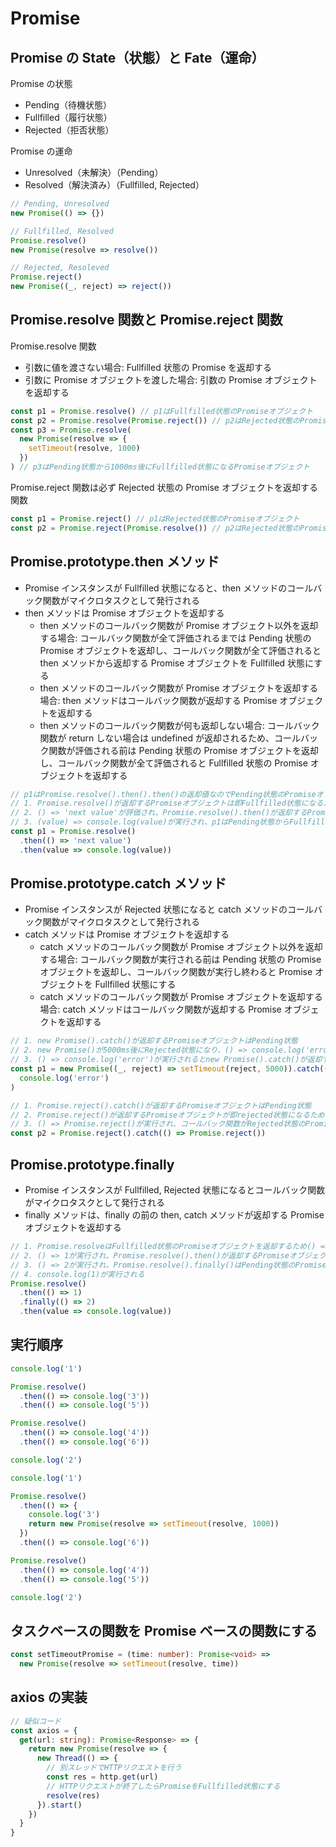 # Promise

## Promise の State（状態）と Fate（運命）

Promise の状態

- Pending（待機状態）
- Fullfilled（履行状態）
- Rejected（拒否状態）

Promise の運命

- Unresolved（未解決）（Pending）
- Resolved（解決済み）（Fullfilled, Rejected）

```typescript
// Pending, Unresolved
new Promise(() => {})

// Fullfilled, Resolved
Promise.resolve()
new Promise(resolve => resolve())

// Rejected, Resoleved
Promise.reject()
new Promise((_, reject) => reject())
```

## Promise.resolve 関数と Promise.reject 関数

Promise.resolve 関数

- 引数に値を渡さない場合: Fullfilled 状態の Promise を返却する
- 引数に Promise オブジェクトを渡した場合: 引数の Promise オブジェクトを返却する

```typescript
const p1 = Promise.resolve() // p1はFullfilled状態のPromiseオブジェクト
const p2 = Promise.resolve(Promise.reject()) // p2はRejected状態のPromiseオブジェクト
const p3 = Promise.resolve(
  new Promise(resolve => {
    setTimeout(resolve, 1000)
  })
) // p3はPending状態から1000ms後にFullfilled状態になるPromiseオブジェクト
```

Promise.reject 関数は必ず Rejected 状態の Promise オブジェクトを返却する関数

```typescript
const p1 = Promise.reject() // p1はRejected状態のPromiseオブジェクト
const p2 = Promise.reject(Promise.resolve()) // p2はRejected状態のPromiseオブジェクト
```

## Promise.prototype.then メソッド

- Promise インスタンスが Fullfilled 状態になると、then メソッドのコールバック関数がマイクロタスクとして発行される
- then メソッドは Promise オブジェクトを返却する
  - then メソッドのコールバック関数が Promise オブジェクト以外を返却する場合: コールバック関数が全て評価されるまでは Pending 状態の Promise オブジェクトを返却し、コールバック関数が全て評価されると then メソッドから返却する Promise オブジェクトを Fullfilled 状態にする
  - then メソッドのコールバック関数が Promise オブジェクトを返却する場合: then メソッドはコールバック関数が返却する Promise オブジェクトを返却する
  - then メソッドのコールバック関数が何も返却しない場合: コールバック関数が return しない場合は undefined が返却されるため、コールバック関数が評価される前は Pending 状態の Promise オブジェクトを返却し、コールバック関数が全て評価されると Fullfilled 状態の Promise オブジェクトを返却する

```typescript
// p1はPromise.resolve().then().then()の返却値なのでPending状態のPromiseオブジェクトが返却される。
// 1. Promise.resolve()が返却するPromiseオブジェクトは即Fullfilled状態になるため() => 'next value'がマイクロタスクとして発行される
// 2. () => 'next value'が評価され、Promise.resolve().then()が返却するPromiseオブジェクトはPending状態からFullfilled状態に移行するため(value) => console.log(value)がマイクロタスクとして発行される
// 3. (value) => console.log(value)が実行され、p1はPending状態からFullfilled状態に移行する
const p1 = Promise.resolve()
  .then(() => 'next value')
  .then(value => console.log(value))
```

## Promise.prototype.catch メソッド

- Promise インスタンスが Rejected 状態になると catch メソッドのコールバック関数がマイクロタスクとして発行される
- catch メソッドは Promise オブジェクトを返却する
  - catch メソッドのコールバック関数が Promise オブジェクト以外を返却する場合: コールバック関数が実行される前は Pending 状態の Promise オブジェクトを返却し、コールバック関数が実行し終わると Promise オブジェクトを Fullfilled 状態にする
  - catch メソッドのコールバック関数が Promise オブジェクトを返却する場合: catch メソッドはコールバック関数が返却する Promise オブジェクトを返却する

```typescript
// 1. new Promise().catch()が返却するPromiseオブジェクトはPending状態
// 2. new Promise()が5000ms後にRejected状態になり、() => console.log('error')がマイクロタスクとして発行される
// 3. () => console.log('error')が実行されるとnew Promise().catch()が返却するPromiseオブジェクトはFullfilled状態になる
const p1 = new Promise((_, reject) => setTimeout(reject, 5000)).catch(() =>
  console.log('error')
)

// 1. Promise.reject().catch()が返却するPromiseオブジェクトはPending状態
// 2. Promise.reject()が返却するPromiseオブジェクトが即rejected状態になるため() => Promise.reject()がマイクロタスクとして発行される
// 3. () => Promise.reject()が実行され、コールバック関数がRejected状態のPromiseオブジェクトを返却するのでPromise.reject().catch()が返却するPromiseオブジェクトはRejected状態になる
const p2 = Promise.reject().catch(() => Promise.reject())
```

## Promise.prototype.finally

- Promise インスタンスが Fullfilled, Rejected 状態になるとコールバック関数がマイクロタスクとして発行される
- finally メソッドは、finally の前の then, catch メソッドが返却する Promise オブジェクトを返却する

```typescript
// 1. Promise.resolveはFullfilled状態のPromiseオブジェクトを返却するため() => 1がマイクロタスクとして発行される
// 2. () => 1が実行され、Promise.resolve().then()が返却するPromiseオブジェクトがFullfilled状態になるため() => 2がマイクロタスクとして発行される
// 3. () => 2が実行され、Promise.resolve().finally()はPending状態のPromiseオブジェクトからPromise.resolve().then()が返却するPromiseオブジェクトを返却するようになる。よって(value) => console.log(value)がマイクロタスクとして発行される
// 4. console.log(1)が実行される
Promise.resolve()
  .then(() => 1)
  .finally(() => 2)
  .then(value => console.log(value))
```

## 実行順序

```typescript
console.log('1')

Promise.resolve()
  .then(() => console.log('3'))
  .then(() => console.log('5'))

Promise.resolve()
  .then(() => console.log('4'))
  .then(() => console.log('6'))

console.log('2')
```

```typescript
console.log('1')

Promise.resolve()
  .then(() => {
    console.log('3')
    return new Promise(resolve => setTimeout(resolve, 1000))
  })
  .then(() => console.log('6'))

Promise.resolve()
  .then(() => console.log('4'))
  .then(() => console.log('5'))

console.log('2')
```

## タスクベースの関数を Promise ベースの関数にする

```typescript
const setTimeoutPromise = (time: number): Promise<void> =>
  new Promise(resolve => setTimeout(resolve, time))
```

## axios の実装

```typescript
// 疑似コード
const axios = {
  get(url: string): Promise<Response> => {
    return new Promise(resolve => {
      new Thread(() => {
        // 別スレッドでHTTPリクエストを行う
        const res = http.get(url)
        // HTTPリクエストが終了したらPromiseをFullfilled状態にする
        resolve(res)
      }).start()
    })
  }
}
```

